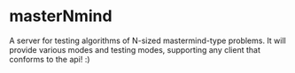 # masterNmind
A server for testing algorithms of N-sized mastermind-type problems. It will provide various modes and testing modes, supporting any client that conforms to the api! :)
